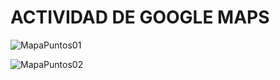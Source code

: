 # ACTIVIDAD DE GOOGLE MAPS

![MapaPuntos01](https://github.com/Hecmi/GoogleMap03082023/assets/120283562/74650f4a-4080-4420-bb14-63cd0bbeb1fd.png)

![MapaPuntos02](https://github.com/Hecmi/GoogleMap03082023/assets/120283562/04685299-dae7-4347-9b91-7c936419315a.png)
